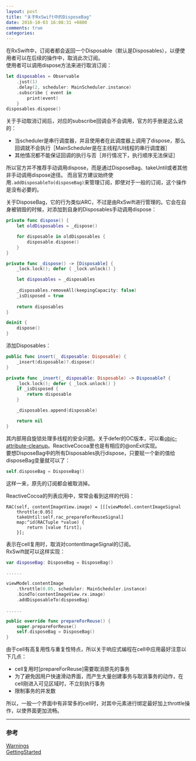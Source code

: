 ```yaml
---
layout: post
title: "关于RxSwift中的DisposeBag"
date: 2016-10-03 16:08:31 +0800
comments: true
categories: 
---
```

在RxSwift中，订阅者都会返回一个Disposable（默认是Disposables），以便使用者可以在后续的操作中，取消此次订阅。<br>
使用者可以调用dispose方法来进行取消订阅：

```swift
let disposables = Observable
    .just(1)
    .delay(2, scheduler: MainScheduler.instance)
    .subscribe { event in
        print(event)
    }
disposables.dispose()
```
关于手动取消订阅后，对应的subscribe回调会不会调用，官方的手册是这么说的：

- 当scheduler是串行调度器，并且使用者在此调度器上调用了dispose，那么回调就不会执行［MainScheduler是在主线程/UI线程的串行调度器］
- 其他情况都不能保证回调的执行与否［并行情况下，执行顺序无法保证］

<!--More-->

所以官方并不推荐手动调用dispose，而是通过DisposeBag、takeUntil或者其他非手动调用dispose途径。
而且官方建议始终使用`.addDisposableTo(disposeBag)`来管理订阅，即使对于一般的订阅，这个操作是没有必要的。

关于DisposeBag，它的行为类似ARC，不过是由RxSwift进行管理的。它会在自身被销毁的时候，对添加到自身的Disposables手动调用dispose：

```swift
private func dispose() {
    let oldDisposables = _dispose()

    for disposable in oldDisposables {
        disposable.dispose()
    }
}

private func _dispose() -> [Disposable] {
    _lock.lock(); defer { _lock.unlock() }

    let disposables = _disposables
    
    _disposables.removeAll(keepingCapacity: false)
    _isDisposed = true
    
    return disposables
}

deinit {
    dispose()
}
```
添加Disposables：

```swift
public func insert(_ disposable: Disposable) {
    _insert(disposable)?.dispose()
}

private func _insert(_ disposable: Disposable) -> Disposable? {
    _lock.lock(); defer { _lock.unlock() }
    if _isDisposed {
        return disposable
    }

    _disposables.append(disposable)

    return nil
}
```
其内部用自旋锁处理多线程的安全问题。关于defer的OC版本，可以看[objc-attribute-cleanup](http://blog.sunnyxx.com/2014/09/15/objc-attribute-cleanup/)。ReactiveCocoa里也是有相应的@onExit实现。<br>
要想DisposeBag中的所有Disposables执行dispose，只要赋一个新的值给disposeBag变量就可以了：

```swift
self.disposeBag = DisposeBag()
```
这样一来，原先的订阅都会被取消掉。

ReactiveCocoa的列表应用中，常常会看到这样的代码：

```objc
RAC(self, contentImageView.image) = [[[viewModel.contentImageSignal
    throttle:0.05]
    takeUntil:self.rac_prepareForReuseSignal]
    map:^id(RACTuple *value) {
        return [value first];
    }];
```
表示在cell复用时，取消对contentImageSignal的订阅。<br>
RxSwift就可以这样实现：

```swift
var disposeBag: DisposeBag = DisposeBag()

......

viewModel.contentImage
    .throttle(0.05, scheduler: MainScheduler.instance)
    .bindTo(contentImageView.rx.image)
    .addDisposableTo(disposeBag)

......

public override func prepareForReuse() {
    super.prepareForReuse()
    self.disposeBag = DisposeBag()
}
```
由于cell有高复用性与重复性特点，所以关于响应式编程在cell中应用最好注意以下几点：

- cell复用时[prepareForReuse]需要取消原先的事务
- 为了避免因用户快速滑动界面，而产生大量创建事务与取消事务的动作，在cell刚进入可见区域时，不立刻执行事务
- 限制事务的并发数

所以，一般一个界面中有非常多的cell时，对其中元素进行绑定最好加上throttle操作，以使界面更加流畅。

---
### 参考
[Warnings](https://github.com/ReactiveX/RxSwift/blob/master/Documentation/Warnings.md)<br>
[GettingStarted](https://github.com/ReactiveX/RxSwift/blob/master/Documentation/GettingStarted.md)
